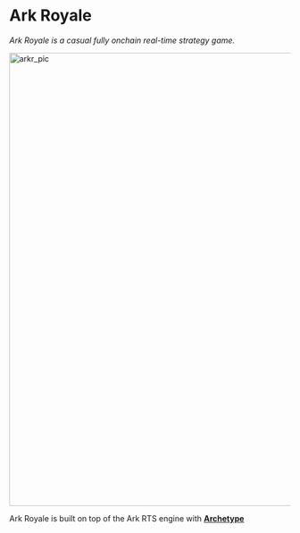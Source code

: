 # Ark Royale

*Ark Royale is a casual fully onchain real-time strategy game.*

<img width="812" alt="arkr_pic" src="https://github.com/user-attachments/assets/15237be0-029f-4e48-8d82-8652af9bfe8d">

Ark Royale is built on top of the Ark RTS engine with **[Archetype](https://github.com/concrete-eth/archetype)**
